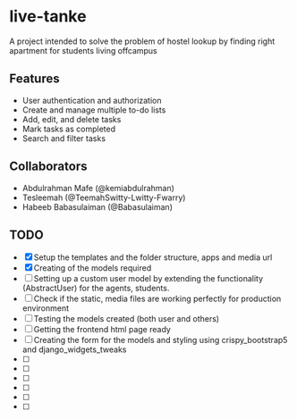 # live-tanke
A project intended to solve the problem of hostel lookup by finding right apartment for students living offcampus


## Features

- User authentication and authorization
- Create and manage multiple to-do lists
- Add, edit, and delete tasks
- Mark tasks as completed
- Search and filter tasks


## Collaborators

- Abdulrahman Mafe (@kemiabdulrahman)
- Tesleemah (@TeemahSwitty-Lwitty-Fwarry)
- Habeeb Babasulaiman (@Babasulaiman)

<!-- Todo -->
## TODO
* [x] Setup the templates and the folder structure, apps and media url
* [x] Creating of the models required
* [ ] Setting up a custom user model by extending the functionality (AbstractUser) for the agents, students.
* [ ] Check if the static, media files are working perfectly for production environment
* [ ] Testing the models created (both user and others)
* [ ] Getting the frontend html page ready 
* [ ] Creating the form for the models and styling using crispy_bootstrap5 and django_widgets_tweaks
* [ ] 
* [ ]
* [ ]
* [ ]
* [ ]
* [ ]
